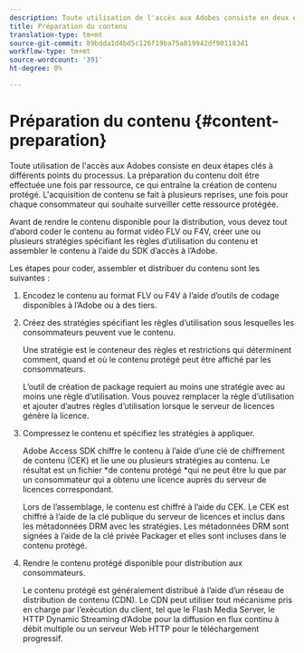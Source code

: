 ```yaml
---
description: Toute utilisation de l'accès aux Adobes consiste en deux étapes clés à différents points du processus. La préparation du contenu doit être effectuée une fois par ressource, ce qui entraîne la création de contenu protégé. L'acquisition de contenu se fait à plusieurs reprises, une fois pour chaque consommateur qui souhaite surveiller cette ressource protégée.
title: Préparation du contenu
translation-type: tm+mt
source-git-commit: 89bdda1d4bd5c126f19ba75a819942df901183d1
workflow-type: tm+mt
source-wordcount: '391'
ht-degree: 0%

---
```



# Préparation du contenu {#content-preparation}

Toute utilisation de l&#39;accès aux Adobes consiste en deux étapes clés à différents points du processus. La préparation du contenu doit être effectuée une fois par ressource, ce qui entraîne la création de contenu protégé. L&#39;acquisition de contenu se fait à plusieurs reprises, une fois pour chaque consommateur qui souhaite surveiller cette ressource protégée.

Avant de rendre le contenu disponible pour la distribution, vous devez tout d’abord coder le contenu au format vidéo FLV ou F4V, créer une ou plusieurs stratégies spécifiant les règles d’utilisation du contenu et assembler le contenu à l’aide du SDK d’accès à l’Adobe.

Les étapes pour coder, assembler et distribuer du contenu sont les suivantes :

1. Encodez le contenu au format FLV ou F4V à l’aide d’outils de codage disponibles à l’Adobe ou à des tiers.
1. Créez des stratégies spécifiant les règles d’utilisation sous lesquelles les consommateurs peuvent vue le contenu.

   Une stratégie est le conteneur des règles et restrictions qui déterminent comment, quand et où le contenu protégé peut être affiché par les consommateurs.

   L’outil de création de package requiert au moins une stratégie avec au moins une règle d’utilisation. Vous pouvez remplacer la règle d’utilisation et ajouter d’autres règles d’utilisation lorsque le serveur de licences génère la licence.

1. Compressez le contenu et spécifiez les stratégies à appliquer.

   Adobe Access SDK chiffre le contenu à l’aide d’une clé de chiffrement de contenu (CEK) et lie une ou plusieurs stratégies au contenu. Le résultat est un fichier *de contenu protégé *qui ne peut être lu que par un consommateur qui a obtenu une licence auprès du serveur de licences correspondant.

   Lors de l’assemblage, le contenu est chiffré à l’aide du CEK. Le CEK est chiffré à l’aide de la clé publique du serveur de licences et inclus dans les métadonnées DRM avec les stratégies. Les métadonnées DRM sont signées à l’aide de la clé privée Packager et elles sont incluses dans le contenu protégé.

1. Rendre le contenu protégé disponible pour distribution aux consommateurs.

   Le contenu protégé est généralement distribué à l’aide d’un réseau de distribution de contenu (CDN). Le CDN peut utiliser tout mécanisme pris en charge par l’exécution du client, tel que le Flash Media Server, le HTTP Dynamic Streaming d’Adobe pour la diffusion en flux continu à débit multiple ou un serveur Web HTTP pour le téléchargement progressif.

